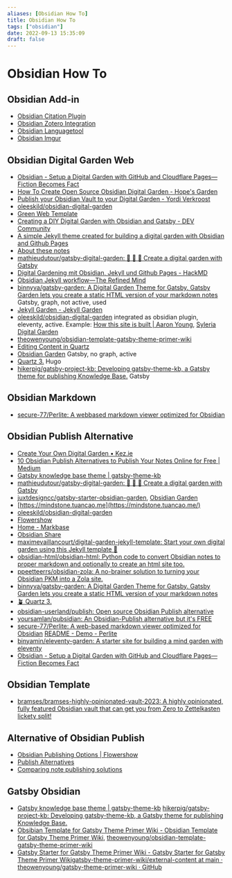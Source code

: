```yaml
---
aliases: [Obsidian How To]
title: Obsidian How To
tags: ["obsidian"]
date: 2022-09-13 15:35:09
draft: false
---
```


# Obsidian How To

## Obsidian Add-in

- [Obsidian Citation Plugin](https://github.com/hans/obsidian-citation-plugin)
- [Obsidian Zotero Integration](https://github.com/mgmeyers/obsidian-zotero-integration)
- [Obsidian Languagetool](https://github.com/Clemens-E/obsidian-languagetool-plugin)
- [Obsidian Imgur](https://github.com/gavvvr/obsidian-imgur-plugin)

## Obsidian Digital Garden Web

- [Obsidian - Setup a Digital Garden with GitHub and Cloudflare Pages—Fiction Becomes Fact](https://fictionbecomesfact.com/obsidian-setup-digitalgarden)
- [How To Create Open Source Obsidian Digital Garden - Hope's Garden](https://garden.umutyildirim.com/docs/tutorials/how%20to%20create%20open%20source%20obsidian%20digital%20garden/)
- [Publish your Obsidian Vault to your Digital Garden - Yordi Verkroost](https://yordi.me/publish-your-obsidian-vault-to-your-digital-garden/)
- [oleeskild/obsidian-digital-garden](https://github.com/oleeskild/obsidian-digital-garden)
- [Green Web Template](https://garden.megu.space/)
- [Creating a DIY Digital Garden with Obsidian and Gatsby - DEV Community](https://dev.to/joeholmes/creating-a-diy-digital-garden-with-obsidian-and-gatsby-378e)
- [A simple Jekyll theme created for building a digital garden with Obsidian and Github Pages](https://jekyllthemes.dev/a-simple-jekyll-theme-created-for-building-a-digital-garden-with-obsidian-and-github-pages/)
- [About these notes](https://mathieudutour.github.io/gatsby-digital-garden/)
- [mathieudutour/gatsby-digital-garden: 🌷 🌻 🌺 Create a digital garden with Gatsby](https://github.com/mathieudutour/gatsby-digital-garden)
- [Digital Gardening mit Obsidian, Jekyll und Github Pages - HackMD](https://hackmd.io/@holger-moller/learning-journey-digital-gardening-toc/%2FJSVmxguHSUGseZii4Wy-qw)
- [Obsidian Jekyll workflow—The Refined Mind](https://refinedmind.co/obsidian-jekyll-workflow)
- [binnyva/gatsby-garden: A Digital Garden Theme for Gatsby. Gatsby Garden lets you create a static HTML version of your markdown notes](https://github.com/binnyva/gatsby-garden) Gatsby, graph, not active, used
- [Jekyll Garden - Jekyll Garden](https://jekyll-garden.github.io/index.html)
- [oleeskild/obsidian-digital-garden](https://github.com/oleeskild/obsidian-digital-garden) integrated as obsidian plugin, eleventy, active. Example: [How this site is built | Aaron Young](https://ajy.co/how-this-site-is-built/), [Syleria Digital Garden](https://syleria.netlify.app/)
- [theowenyoung/obsidian-template-gatsby-theme-primer-wiki](https://github.com/theowenyoung/obsidian-template-gatsby-theme-primer-wiki)
- [Editing Content in Quartz](https://quartz.jzhao.xyz/notes/editing/)
- [Obsidian Garden](https://garden.gtsb.io/) Gatsby, no graph, active
- [Quartz 3.](https://quartz.jzhao.xyz/) Hugo
- [hikerpig/gatsby-project-kb: Developing gatsby-theme-kb, a Gatsby theme for publishing Knowledge Base.](https://github.com/hikerpig/gatsby-project-kb) Gatsby

## Obsidian Markdown

- [secure-77/Perlite: A webbased markdown viewer optimized for Obsidian](https://github.com/secure-77/Perlite)

## Obsidian Publish Alternative

- [Create Your Own Digital Garden • Kez.ie](https://www.kez.ie/notes/choosing%20the%20right%20platform%20to%20create%20a%20public%20digital%20garden/)
- [10 Obsidian Publish Alternatives to Publish Your Notes Online for Free | Medium](https://beingpax.medium.com/7-obsidian-publish-alternatives-to-publish-your-notes-online-for-free-33db4fb06f5)
- [Gatsby knowledge base theme | gatsby-theme-kb](https://gatsby-project-kb.vercel.app/)
- [mathieudutour/gatsby-digital-garden: 🌷 🌻 🌺 Create a digital garden with Gatsby](https://github.com/mathieudutour/gatsby-digital-garden)
- [juxtdesigncc/gatsby-starter-obsidian-garden](https://github.com/juxtdesigncc/gatsby-starter-obsidian-garden), [Obsidian Garden](https://garden.gtsb.io/)
- [https://mindstone.tuancao.me](https://mindstone.tuancao.me/)
- [oleeskild/obsidian-digital-garden](https://github.com/oleeskild/obsidian-digital-garden)
- [Flowershow](https://flowershow.app/)
- [Home - Markbase](https://www.markbase.xyz/Home)
- [Obsidian Share](https://file.obsidianshare.com/572e1ae4a0aeadf5943862d1deaf8fe6.html)
- [maximevaillancourt/digital-garden-jekyll-template: Start your own digital garden using this Jekyll template 🌱](https://github.com/maximevaillancourt/digital-garden-jekyll-template)
- [obsidian-html/obsidian-html: Python code to convert Obsidian notes to proper markdown and optionally to create an html site too.](https://github.com/obsidian-html/obsidian-html)
- [ppeetteerrs/obsidian-zola: A no-brainer solution to turning your Obsidian PKM into a Zola site.](https://github.com/ppeetteerrs/obsidian-zola)
- [binnyva/gatsby-garden: A Digital Garden Theme for Gatsby. Gatsby Garden lets you create a static HTML version of your markdown notes](https://github.com/binnyva/gatsby-garden/)
- [🪴 Quartz 3.](https://quartz.jzhao.xyz/)
- [obsidian-userland/publish: Open source Obsidian Publish alternative](https://github.com/obsidian-userland/publish)
- [yoursamlan/pubsidian: An Obsidian-Publish alternative but it's FREE](https://github.com/yoursamlan/pubsidian)
- [secure-77/Perlite: A web-based markdown viewer optimized for Obsidian](https://github.com/secure-77/Perlite) [README - Demo - Perlite](https://perlite.secure77.de/)
- [binyamin/eleventy-garden: A starter site for building a mind garden with eleventy](https://github.com/binyamin/eleventy-garden)
- [Obsidian - Setup a Digital Garden with GitHub and Cloudflare Pages—Fiction Becomes Fact](https://fictionbecomesfact.com/obsidian-setup-digitalgarden)

## Obsidian Template

- [bramses/bramses-highly-opinionated-vault-2023: A highly opinionated, fully featured Obsidian vault that can get you from Zero to Zettelkasten lickety split!](https://github.com/bramses/bramses-highly-opinionated-vault-2023)

## Alternative of Obsidian Publish

- [Obsidian Publishing Options | Flowershow](https://flowershow.app/notes/obsidian-publishing-options)
- [Publish Alternatives](https://kool.casa/notes/aizdxkgbr2lmkosw/)
- [Comparing note publishing solutions](https://fulcra.design/Notes/Comparing-note-publishing-solutions/)

## Gatsby Obsidian

- [Gatsby knowledge base theme | gatsby-theme-kb](https://gatsby-project-kb.vercel.app/)  [hikerpig/gatsby-project-kb: Developing gatsby-theme-kb, a Gatsby theme for publishing Knowledge Base.](https://github.com/hikerpig/gatsby-project-kb)
- [Obsibian Template for Gatsby Theme Primer Wiki - Obsidian Template for Gatsby Theme Primer Wiki](https://demo-obsidian.owenyoung.com/), [theowenyoung/obsidian-template-gatsby-theme-primer-wiki](https://github.com/theowenyoung/obsidian-template-gatsby-theme-primer-wiki)
- [Gatsby Starter for Gatsby Theme Primer Wiki - Gatsby Starter for Gatsby Theme Primer Wiki](https://demo-gatsby-starter-primer-wiki.owenyoung.com/)[gatsby-theme-primer-wiki/external-content at main · theowenyoung/gatsby-theme-primer-wiki · GitHub](https://github.com/theowenyoung/gatsby-theme-primer-wiki)